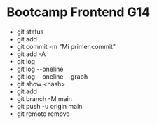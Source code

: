# Bootcamp Frontend G14

* git status
* git add .
* git commit -m "Mi primer commit"
* git add -A
* git log
* git log --oneline
* git log --oneline --graph
* git show \<hash>
* git add 
* git branch -M main
* git push -u origin main
* git remote remove
